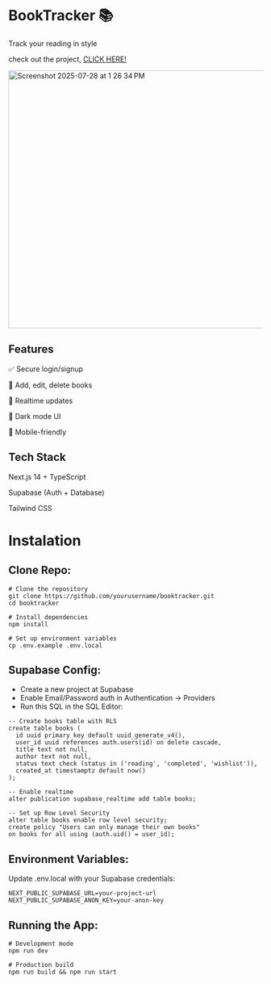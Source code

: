 # BookTracker 📚
Track your reading in style

check out the project, [CLICK HERE!](book-tracker-app-brown.vercel.app)

<img width="1287" height="511" alt="Screenshot 2025-07-28 at 1 26 34 PM" src="https://github.com/user-attachments/assets/f97c9b8c-9682-4382-bc6e-3bff509b52de" />

## Features
✅ Secure login/signup

📖 Add, edit, delete books

🔄 Realtime updates

🎨 Dark mode UI

📱 Mobile-friendly

## Tech Stack
Next.js 14 + TypeScript

Supabase (Auth + Database)

Tailwind CSS

# Instalation
## Clone Repo:
```
# Clone the repository
git clone https://github.com/yourusername/booktracker.git
cd booktracker

# Install dependencies
npm install

# Set up environment variables
cp .env.example .env.local
```

## Supabase Config:
- Create a new project at Supabase
- Enable Email/Password auth in Authentication → Providers
- Run this SQL in the SQL Editor:
```
-- Create books table with RLS
create table books (
  id uuid primary key default uuid_generate_v4(),
  user_id uuid references auth.users(id) on delete cascade,
  title text not null,
  author text not null,
  status text check (status in ('reading', 'completed', 'wishlist')),
  created_at timestamptz default now()
);

-- Enable realtime
alter publication supabase_realtime add table books;

-- Set up Row Level Security
alter table books enable row level security;
create policy "Users can only manage their own books" 
on books for all using (auth.uid() = user_id);
```
## Environment Variables:
Update .env.local with your Supabase credentials:
```
NEXT_PUBLIC_SUPABASE_URL=your-project-url
NEXT_PUBLIC_SUPABASE_ANON_KEY=your-anon-key
```

## Running the App:
```
# Development mode
npm run dev

# Production build
npm run build && npm run start
```
